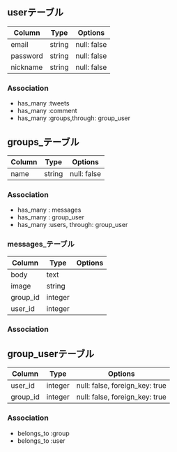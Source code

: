 ## userテーブル 
|Column|Type|Options|
|------|----|-------|   
|email|string|null: false|
|password|string|null: false|
|nickname|string|null: false|
### Association
- has_many :tweets
- has_many :comment
- has_many :groups,through: group_user

## groups_テーブル
|Column|Type|Options|
|------|----|-------|
|name|string|null: false|
### Association
- has_many : messages
- has_many : group_user
- has_many :users, through: group_user

### messages_テーブル
|Column|Type|Options|
|------|----|-------|
|body|text||
|image|string||
|group_id|integer||
|user_id|integer||
### Association


## group_userテーブル
|Column|Type|Options|
|------|----|-------|
|user_id|integer|null: false, foreign_key: true|
|group_id|integer|null: false, foreign_key: true|
### Association
- belongs_to :group
- belongs_to :user
